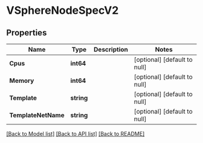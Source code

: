 # VSphereNodeSpecV2

## Properties
Name | Type | Description | Notes
------------ | ------------- | ------------- | -------------
**Cpus** | **int64** |  | [optional] [default to null]
**Memory** | **int64** |  | [optional] [default to null]
**Template** | **string** |  | [optional] [default to null]
**TemplateNetName** | **string** |  | [optional] [default to null]

[[Back to Model list]](../README.md#documentation-for-models) [[Back to API list]](../README.md#documentation-for-api-endpoints) [[Back to README]](../README.md)


